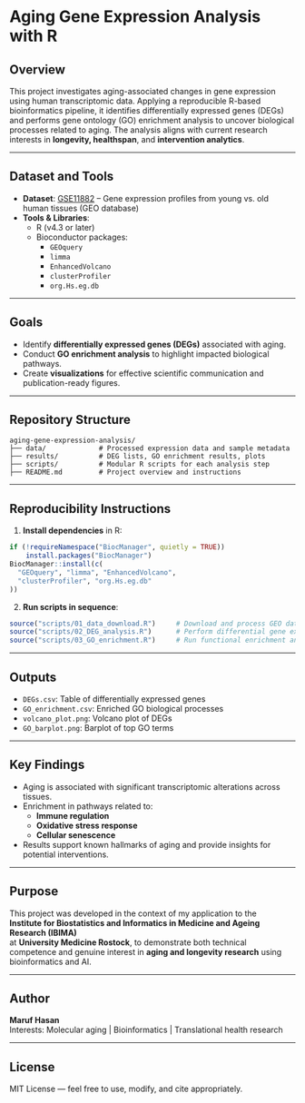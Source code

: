 # Aging Gene Expression Analysis with R

## Overview

This project investigates aging-associated changes in gene expression using human transcriptomic data. Applying a reproducible R-based bioinformatics pipeline, it identifies differentially expressed genes (DEGs) and performs gene ontology (GO) enrichment analysis to uncover biological processes related to aging. The analysis aligns with current research interests in **longevity, healthspan**, and **intervention analytics**.

---

## Dataset and Tools

- **Dataset**: [GSE11882](https://www.ncbi.nlm.nih.gov/geo/query/acc.cgi?acc=GSE11882) – Gene expression profiles from young vs. old human tissues (GEO database)
- **Tools & Libraries**:
  - R (v4.3 or later)
  - Bioconductor packages:
    - `GEOquery`
    - `limma`
    - `EnhancedVolcano`
    - `clusterProfiler`
    - `org.Hs.eg.db`

---

## Goals

- Identify **differentially expressed genes (DEGs)** associated with aging.
- Conduct **GO enrichment analysis** to highlight impacted biological pathways.
- Create **visualizations** for effective scientific communication and publication-ready figures.

---

## Repository Structure

```
aging-gene-expression-analysis/
├── data/             # Processed expression data and sample metadata
├── results/          # DEG lists, GO enrichment results, plots
├── scripts/          # Modular R scripts for each analysis step
├── README.md         # Project overview and instructions
```

---

## Reproducibility Instructions

1. **Install dependencies** in R:
```r
if (!requireNamespace("BiocManager", quietly = TRUE))
    install.packages("BiocManager")
BiocManager::install(c(
  "GEOquery", "limma", "EnhancedVolcano",
  "clusterProfiler", "org.Hs.eg.db"
))
```

2. **Run scripts in sequence**:
```r
source("scripts/01_data_download.R")     # Download and process GEO data
source("scripts/02_DEG_analysis.R")      # Perform differential gene expression analysis
source("scripts/03_GO_enrichment.R")     # Run functional enrichment analysis
```

---

## Outputs

- `DEGs.csv`: Table of differentially expressed genes
- `GO_enrichment.csv`: Enriched GO biological processes
- `volcano_plot.png`: Volcano plot of DEGs
- `GO_barplot.png`: Barplot of top GO terms

---

## Key Findings

- Aging is associated with significant transcriptomic alterations across tissues.
- Enrichment in pathways related to:
  - **Immune regulation**
  - **Oxidative stress response**
  - **Cellular senescence**
- Results support known hallmarks of aging and provide insights for potential interventions.

---

## Purpose

This project was developed in the context of my application to the  
**Institute for Biostatistics and Informatics in Medicine and Ageing Research (IBIMA)**  
at **University Medicine Rostock**, to demonstrate both technical competence and genuine interest in **aging and longevity research** using bioinformatics and AI.

---

## Author

**Maruf Hasan**  
Interests: Molecular aging | Bioinformatics | Translational health research

---

## License

MIT License — feel free to use, modify, and cite appropriately.
